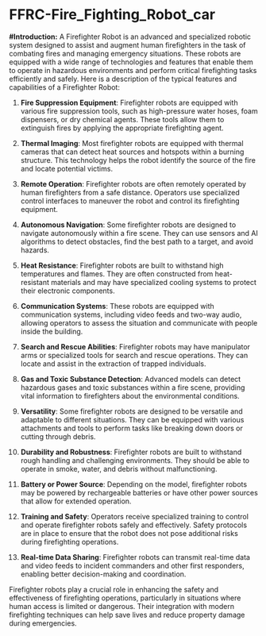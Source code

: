 # FFRC-Fire_Fighting_Robot_car

**#Introduction:** 
A Firefighter Robot is an advanced and specialized robotic system designed to assist and augment human firefighters in the task of combating fires and managing emergency situations. These robots are equipped with a wide range of technologies and features that enable them to operate in hazardous environments and perform critical firefighting tasks efficiently and safely. Here is a description of the typical features and capabilities of a Firefighter Robot:

1. **Fire Suppression Equipment**: Firefighter robots are equipped with various fire suppression tools, such as high-pressure water hoses, foam dispensers, or dry chemical agents. These tools allow them to extinguish fires by applying the appropriate firefighting agent.

2. **Thermal Imaging**: Most firefighter robots are equipped with thermal cameras that can detect heat sources and hotspots within a burning structure. This technology helps the robot identify the source of the fire and locate potential victims.

3. **Remote Operation**: Firefighter robots are often remotely operated by human firefighters from a safe distance. Operators use specialized control interfaces to maneuver the robot and control its firefighting equipment.

4. **Autonomous Navigation**: Some firefighter robots are designed to navigate autonomously within a fire scene. They can use sensors and AI algorithms to detect obstacles, find the best path to a target, and avoid hazards.

5. **Heat Resistance**: Firefighter robots are built to withstand high temperatures and flames. They are often constructed from heat-resistant materials and may have specialized cooling systems to protect their electronic components.

6. **Communication Systems**: These robots are equipped with communication systems, including video feeds and two-way audio, allowing operators to assess the situation and communicate with people inside the building.

7. **Search and Rescue Abilities**: Firefighter robots may have manipulator arms or specialized tools for search and rescue operations. They can locate and assist in the extraction of trapped individuals.

8. **Gas and Toxic Substance Detection**: Advanced models can detect hazardous gases and toxic substances within a fire scene, providing vital information to firefighters about the environmental conditions.

9. **Versatility**: Some firefighter robots are designed to be versatile and adaptable to different situations. They can be equipped with various attachments and tools to perform tasks like breaking down doors or cutting through debris.

10. **Durability and Robustness**: Firefighter robots are built to withstand rough handling and challenging environments. They should be able to operate in smoke, water, and debris without malfunctioning.

11. **Battery or Power Source**: Depending on the model, firefighter robots may be powered by rechargeable batteries or have other power sources that allow for extended operation.

12. **Training and Safety**: Operators receive specialized training to control and operate firefighter robots safely and effectively. Safety protocols are in place to ensure that the robot does not pose additional risks during firefighting operations.

13. **Real-time Data Sharing**: Firefighter robots can transmit real-time data and video feeds to incident commanders and other first responders, enabling better decision-making and coordination.

Firefighter robots play a crucial role in enhancing the safety and effectiveness of firefighting operations, particularly in situations where human access is limited or dangerous. Their integration with modern firefighting techniques can help save lives and reduce property damage during emergencies.
